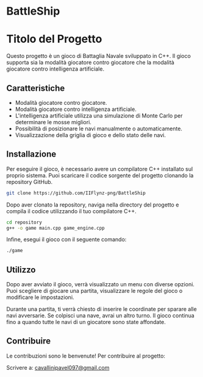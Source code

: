 # BattleShip
# Titolo del Progetto

Questo progetto è un gioco di Battaglia Navale sviluppato in C++. Il gioco supporta sia la modalità giocatore contro giocatore che la modalità giocatore contro intelligenza artificiale.

## Caratteristiche

- Modalità giocatore contro giocatore.
- Modalità giocatore contro intelligenza artificiale.
- L'intelligenza artificiale utilizza una simulazione di Monte Carlo per determinare le mosse migliori.
- Possibilità di posizionare le navi manualmente o automaticamente.
- Visualizzazione della griglia di gioco e dello stato delle navi.

## Installazione

Per eseguire il gioco, è necessario avere un compilatore C++ installato sul proprio sistema. Puoi scaricare il codice sorgente del progetto clonando la repository GitHub.

```bash
git clone https://github.com/IIFlynz-png/BattleShip
```

Dopo aver clonato la repository, naviga nella directory del progetto e compila il codice utilizzando il tuo compilatore C++.

```bash
cd repository
g++ -o game main.cpp game_engine.cpp
```

Infine, esegui il gioco con il seguente comando:

```bash
./game
```

## Utilizzo

Dopo aver avviato il gioco, verrà visualizzato un menu con diverse opzioni. Puoi scegliere di giocare una partita, visualizzare le regole del gioco o modificare le impostazioni.

Durante una partita, ti verrà chiesto di inserire le coordinate per sparare alle navi avversarie. Se colpisci una nave, avrai un altro turno. Il gioco continua fino a quando tutte le navi di un giocatore sono state affondate.

## Contribuire

Le contribuzioni sono le benvenute! Per contribuire al progetto:

Scrivere a:
cavallinipavel097@gmail.com
